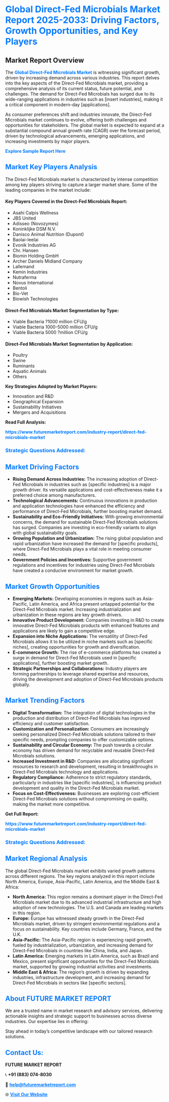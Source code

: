 <h1 style="color: #007BFF;">Global Direct-Fed Microbials Market Report 2025-2033: Driving Factors, Growth Opportunities, and Key Players</h1>

<section id="overview">
<h2>Market Report Overview</h2>
<p>The <a href="https://www.futuremarketreport.com/industry-report/direct-fed-microbials-market" style="color: #007BFF; text-decoration: none;"><strong>Global Direct-Fed Microbials Market</strong></a> is witnessing significant growth, driven by increasing demand across various industries. This report delves into the key aspects of the Direct-Fed Microbials market, providing a comprehensive analysis of its current status, future potential, and challenges. The demand for Direct-Fed Microbials has surged due to its wide-ranging applications in industries such as [insert industries], making it a critical component in modern-day [applications].</p>
<p>As consumer preferences shift and industries innovate, the Direct-Fed Microbials market continues to evolve, offering both challenges and opportunities for stakeholders. The global market is expected to expand at a substantial compound annual growth rate (CAGR) over the forecast period, driven by technological advancements, emerging applications, and increasing investments by major players.</p>
</section>

<section id="overview">
<p><a href="https://www.futuremarketreport.com/request-sample/reportId=87913" style="color: #007BFF; text-decoration: none;"><strong>Explore Sample Report Here</strong></a></p>
</section>

<section id="key-players">
<h2 style="color: #007BFF;">Market Key Players Analysis</h2>
<p>The Direct-Fed Microbials market is characterized by intense competition among key players striving to capture a larger market share. Some of the leading companies in the market include:</p>
<h4>Key Players Covered in the Direct-Fed Microbials Report:</h4>
<ul><li>Asahi Calpis Wellness</li><li>JBS United</li><li>Adisseo (Novozymes)</li><li>Koninklijke DSM N.V.</li><li>Danisco Animal Nutrition (Dupont)</li><li>Baolai-leelai</li><li>Evonik Industries AG</li><li>Chr. Hansen</li><li>Biomin Holding GmbH</li><li>Archer Daniels Midland Company</li><li>Lallemand</li><li>Kemin Industries</li><li>Nutraferma</li><li>Novus International</li><li>Bentoli</li><li>Bio-Vet</li><li>Biowish Technologies</li></ul>
<h4>Direct-Fed Microbials Market Segmentation by Type:</h4>
<ul><li>Viable Bacteria ?1000 million CFU/g</li><li>Viable Bacteria 1000-5000 million CFU/g</li><li>Viable Bacteria 5000 ?million CFU/g</li></ul>

<h4>Direct-Fed Microbials Market Segmentation by Application:</h4>
<ul><li>Poultry</li><li>Swine</li><li>Ruminants</li><li>Aquatic Animals</li><li>Others</li></ul>
<p><strong>Key Strategies Adopted by Market Players:</strong></p>
<ul>
<li>Innovation and R&D</li>
<li>Geographical Expansion</li>
<li>Sustainability Initiatives</li>
<li>Mergers and Acquisitions</li>
</ul>
</section>

<section>
<p><strong>Read Full Analysis: </strong></p><a href="https://www.futuremarketreport.com/industry-report/direct-fed-microbials-market" style="color: #007BFF; text-decoration: none;"><strong>https://www.futuremarketreport.com/industry-report/direct-fed-microbials-market</strong></a>
<h3 style="color: #007BFF;">Strategic Questions Addressed:</h3>
</section>

<section id="driving-factors">
<h2 style="color: #007BFF;">Market Driving Factors</h2>
<ul>
<li><strong>Rising Demand Across Industries:</strong> The increasing adoption of Direct-Fed Microbials in industries such as [specific industries] is a major growth driver. Its versatile applications and cost-effectiveness make it a preferred choice among manufacturers.</li>
<li><strong>Technological Advancements:</strong> Continuous innovations in production and application technologies have enhanced the efficiency and performance of Direct-Fed Microbials, further boosting market demand.</li>
<li><strong>Sustainability and Eco-Friendly Initiatives:</strong> With growing environmental concerns, the demand for sustainable Direct-Fed Microbials solutions has surged. Companies are investing in eco-friendly variants to align with global sustainability goals.</li>
<li><strong>Growing Population and Urbanization:</strong> The rising global population and rapid urbanization have increased the demand for [specific products], where Direct-Fed Microbials plays a vital role in meeting consumer needs.</li>
<li><strong>Government Policies and Incentives:</strong> Supportive government regulations and incentives for industries using Direct-Fed Microbials have created a conducive environment for market growth.</li>
</ul>
</section>

<section id="growth-opportunities">
<h2 style="color: #007BFF;">Market Growth Opportunities</h2>
<ul>
<li><strong>Emerging Markets:</strong> Developing economies in regions such as Asia-Pacific, Latin America, and Africa present untapped potential for the Direct-Fed Microbials market. Increasing industrialization and urbanization in these regions are key growth drivers.</li>
<li><strong>Innovative Product Development:</strong> Companies investing in R&D to create innovative Direct-Fed Microbials products with enhanced features and applications are likely to gain a competitive edge.</li>
<li><strong>Expansion into Niche Applications:</strong> The versatility of Direct-Fed Microbials allows it to be utilized in niche markets such as [specific niches], creating opportunities for growth and diversification.</li>
<li><strong>E-commerce Growth:</strong> The rise of e-commerce platforms has created a surge in demand for Direct-Fed Microbials used in [specific applications], further boosting market growth.</li>
<li><strong>Strategic Partnerships and Collaborations:</strong> Industry players are forming partnerships to leverage shared expertise and resources, driving the development and adoption of Direct-Fed Microbials products globally.</li>
</ul>
</section>

<section id="trending-factors">
<h2 style="color: #007BFF;">Market Trending Factors</h2>
<ul>
<li><strong>Digital Transformation:</strong> The integration of digital technologies in the production and distribution of Direct-Fed Microbials has improved efficiency and customer satisfaction.</li>
<li><strong>Customization and Personalization:</strong> Consumers are increasingly seeking personalized Direct-Fed Microbials solutions tailored to their specific needs, prompting companies to offer customizable options.</li>
<li><strong>Sustainability and Circular Economy:</strong> The push towards a circular economy has driven demand for recyclable and reusable Direct-Fed Microbials solutions.</li>
<li><strong>Increased Investment in R&D:</strong> Companies are allocating significant resources to research and development, resulting in breakthroughs in Direct-Fed Microbials technology and applications.</li>
<li><strong>Regulatory Compliance:</strong> Adherence to strict regulatory standards, particularly in industries like [specific industries], is influencing product development and quality in the Direct-Fed Microbials market.</li>
<li><strong>Focus on Cost-Effectiveness:</strong> Businesses are exploring cost-efficient Direct-Fed Microbials solutions without compromising on quality, making the market more competitive.</li>
</ul>
</section>

<section>
<p><strong>Get Full Report: </strong></p><a href="https://www.futuremarketreport.com/industry-report/direct-fed-microbials-market" style="color: #007BFF; text-decoration: none;"><strong>https://www.futuremarketreport.com/industry-report/direct-fed-microbials-market</strong></a>
<h3 style="color: #007BFF;">Strategic Questions Addressed:</h3>
</section>


<section id="regional-analysis">
<h2 style="color: #007BFF;">Market Regional Analysis</h2>
<p>The global Direct-Fed Microbials market exhibits varied growth patterns across different regions. The key regions analyzed in this report include North America, Europe, Asia-Pacific, Latin America, and the Middle East & Africa:</p>
<ul>
<li><strong>North America:</strong> This region remains a dominant player in the Direct-Fed Microbials market due to its advanced industrial infrastructure and high adoption of new technologies. The U.S. and Canada are leading markets in this region.</li>
<li><strong>Europe:</strong> Europe has witnessed steady growth in the Direct-Fed Microbials market, driven by stringent environmental regulations and a focus on sustainability. Key countries include Germany, France, and the U.K.</li>
<li><strong>Asia-Pacific:</strong> The Asia-Pacific region is experiencing rapid growth, fueled by industrialization, urbanization, and increasing demand for Direct-Fed Microbials in countries like China, India, and Japan.</li>
<li><strong>Latin America:</strong> Emerging markets in Latin America, such as Brazil and Mexico, present significant opportunities for the Direct-Fed Microbials market, supported by growing industrial activities and investments.</li>
<li><strong>Middle East & Africa:</strong> The region’s growth is driven by expanding industries, infrastructure development, and increasing demand for Direct-Fed Microbials in sectors like [specific sectors].</li>
</ul>
</section>

<footer>
<h2 style="color: #007BFF;">About FUTURE MARKET REPORT</h2>
<p>We are a trusted name in market research and advisory services, delivering actionable insights and strategic support to businesses across diverse industries. Our expertise lies in offering:</p>

<p>Stay ahead in today’s competitive landscape with our tailored research solutions.</p>

<h2 style="color: #007BFF;">Contact Us:</h2>
<p><strong>FUTURE MARKET REPORT</strong></p>
<p>📞 <strong>+91 (883) 074-8030</strong></p>
<p>📧 <strong><a href="mailto:help@futuremarketreport.com" style="color: #007BFF;">help@futuremarketreport.com</a></strong></p>
<p>🌐 <strong><a href="https://www.futuremarketreport.com/" style="color: #007BFF;">Visit Our Website</a></strong></p>
</footer>
